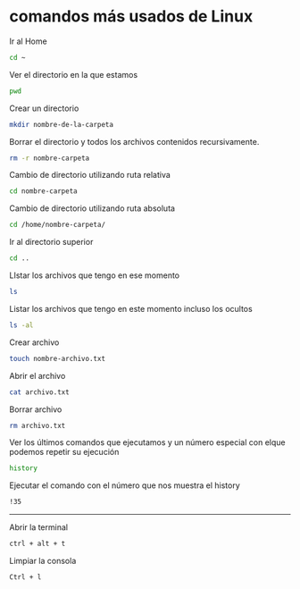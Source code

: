 # comandos más usados de Linux

Ir al Home
```bash
cd ~
```
Ver el directorio en la que estamos 
```bash
pwd
```
Crear un directorio
```bash
mkdir nombre-de-la-carpeta
```
Borrar el directorio y todos los archivos contenidos recursivamente.
```bash
rm -r nombre-carpeta
```
Cambio de directorio utilizando ruta relativa
```bash
cd nombre-carpeta
```
Cambio de directorio utilizando ruta absoluta
```bash
cd /home/nombre-carpeta/
```
Ir al directorio superior
```bash
cd ..
```
LIstar los archivos que tengo en ese momento
```bash
ls
```
Listar los archivos que tengo en este momento incluso los ocultos
```bash
ls -al
```
Crear archivo
```bash
touch nombre-archivo.txt
```
Abrir el archivo
```bash
cat archivo.txt
```
Borrar archivo
```bash
rm archivo.txt
```
Ver los últimos comandos que ejecutamos y un número especial con elque podemos repetir su ejecución
```bash
history
```
Ejecutar el comando con el número que nos muestra el history
```bash
!35

```
______________________________________
Abrir la terminal
```bash
ctrl + alt + t
```
Limpiar la consola
```bash
Ctrl + l
```

